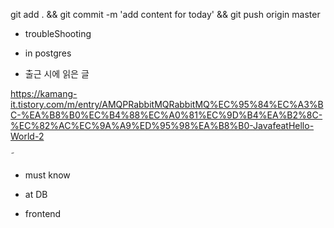 


git add . && git commit -m 'add content for today' && git push origin master

- troubleShooting


- in postgres


- 출근 시에 읽은 글 


https://kamang-it.tistory.com/m/entry/AMQPRabbitMQRabbitMQ%EC%95%84%EC%A3%BC-%EA%B8%B0%EC%B4%88%EC%A0%81%EC%9D%B4%EA%B2%8C-%EC%82%AC%EC%9A%A9%ED%95%98%EA%B8%B0-JavafeatHello-World-2

˜
- must know 




- at DB 


- frontend


